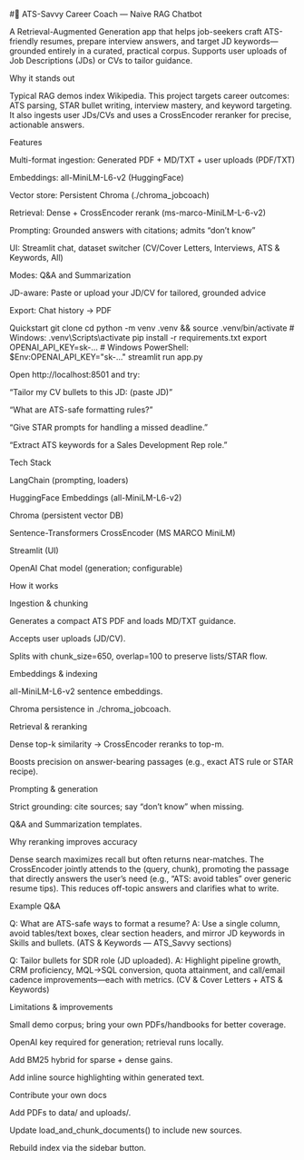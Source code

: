 #🧭 ATS-Savvy Career Coach — Naive RAG Chatbot

A Retrieval-Augmented Generation app that helps job-seekers craft ATS-friendly resumes, prepare interview answers, and target JD keywords—grounded entirely in a curated, practical corpus. Supports user uploads of Job Descriptions (JDs) or CVs to tailor guidance.

Why it stands out

Typical RAG demos index Wikipedia. This project targets career outcomes: ATS parsing, STAR bullet writing, interview mastery, and keyword targeting. It also ingests user JDs/CVs and uses a CrossEncoder reranker for precise, actionable answers.

Features

Multi-format ingestion: Generated PDF + MD/TXT + user uploads (PDF/TXT)

Embeddings: all-MiniLM-L6-v2 (HuggingFace)

Vector store: Persistent Chroma (./chroma_jobcoach)

Retrieval: Dense + CrossEncoder rerank (ms-marco-MiniLM-L-6-v2)

Prompting: Grounded answers with citations; admits “don’t know”

UI: Streamlit chat, dataset switcher (CV/Cover Letters, Interviews, ATS & Keywords, All)

Modes: Q&A and Summarization

JD-aware: Paste or upload your JD/CV for tailored, grounded advice

Export: Chat history → PDF

Quickstart
git clone <your-repo-url>
cd <repo>
python -m venv .venv && source .venv/bin/activate  # Windows: .venv\Scripts\activate
pip install -r requirements.txt
export OPENAI_API_KEY=sk-...                        # Windows PowerShell: $Env:OPENAI_API_KEY="sk-..."
streamlit run app.py


Open http://localhost:8501
 and try:

“Tailor my CV bullets to this JD: (paste JD)”

“What are ATS-safe formatting rules?”

“Give STAR prompts for handling a missed deadline.”

“Extract ATS keywords for a Sales Development Rep role.”

Tech Stack

LangChain (prompting, loaders)

HuggingFace Embeddings (all-MiniLM-L6-v2)

Chroma (persistent vector DB)

Sentence-Transformers CrossEncoder (MS MARCO MiniLM)

Streamlit (UI)

OpenAI Chat model (generation; configurable)

How it works

Ingestion & chunking

Generates a compact ATS PDF and loads MD/TXT guidance.

Accepts user uploads (JD/CV).

Splits with chunk_size=650, overlap=100 to preserve lists/STAR flow.

Embeddings & indexing

all-MiniLM-L6-v2 sentence embeddings.

Chroma persistence in ./chroma_jobcoach.

Retrieval & reranking

Dense top-k similarity → CrossEncoder reranks to top-m.

Boosts precision on answer-bearing passages (e.g., exact ATS rule or STAR recipe).

Prompting & generation

Strict grounding: cite sources; say “don’t know” when missing.

Q&A and Summarization templates.

Why reranking improves accuracy

Dense search maximizes recall but often returns near-matches. The CrossEncoder jointly attends to the (query, chunk), promoting the passage that directly answers the user’s need (e.g., “ATS: avoid tables” over generic resume tips). This reduces off-topic answers and clarifies what to write.

Example Q&A

Q: What are ATS-safe ways to format a resume?
A: Use a single column, avoid tables/text boxes, clear section headers, and mirror JD keywords in Skills and bullets. (ATS & Keywords — ATS_Savvy sections)

Q: Tailor bullets for SDR role (JD uploaded).
A: Highlight pipeline growth, CRM proficiency, MQL→SQL conversion, quota attainment, and call/email cadence improvements—each with metrics. (CV & Cover Letters + ATS & Keywords)

Limitations & improvements

Small demo corpus; bring your own PDFs/handbooks for better coverage.

OpenAI key required for generation; retrieval runs locally.

Add BM25 hybrid for sparse + dense gains.

Add inline source highlighting within generated text.

Contribute your own docs

Add PDFs to data/ and uploads/.

Update load_and_chunk_documents() to include new sources.

Rebuild index via the sidebar button.
